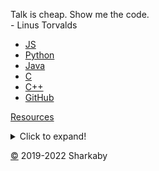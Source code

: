 Talk is cheap. Show me the code.  
\- Linus Torvalds

  

*   [JS](https://6r7.github.io/js)
*   [Python](https://6r7.github.io/py)
*   [Java](https://6r7.github.io/j)
*   [C](https://6r7.github.io/c)
*   [C++](https://6r7.github.io/c++)
*   [GitHub](https://github.com/6r7/6r7.github.io)

[Resources](http://carlcheo.com/startcoding)


<details>
  <summary>Click to expand!</summary>  
  ![flowchart to choose first language](https://media.discordapp.net/attachments/966681546130067466/975302827423445032/which-programming-language-should-i-learn-first-infographic_1.png)
</details>

[©](https://6r7.github.io/+) 2019-2022 Sharkaby
